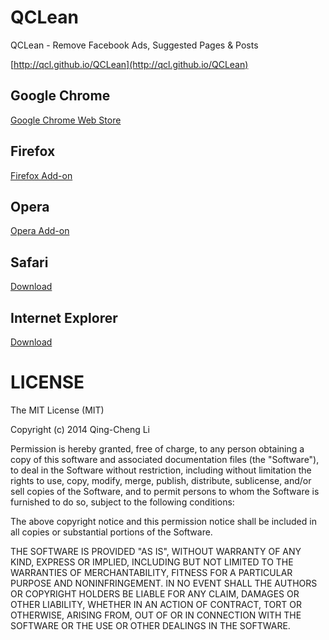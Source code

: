 QCLean
======

QCLean - Remove Facebook Ads, Suggested Pages &amp; Posts

[http://qcl.github.io/QCLean](http://qcl.github.io/QCLean)

## Google Chrome

[Google Chrome Web Store](https://chrome.google.com/webstore/detail/qclean-remove-facebook-ad/fdhhejjkjfjkchkimomgfegnpapndjne?utm_source=chrome-ntp-icon)

## Firefox

[Firefox Add-on](https://addons.mozilla.org/zh-TW/firefox/addon/qclean/)

## Opera

[Opera Add-on](https://addons.opera.com/zh-tw/extensions/details/remove-facebook-suggested-pages-and-posts/)

## Safari

[Download](http://qcl.github.io/QCLean/QCLean.safariextz)

## Internet Explorer

[Download](http://qcl.github.io/QCLean/QCLeanInstaller.msi)

# LICENSE
The MIT License (MIT)

Copyright (c) 2014 Qing-Cheng Li

Permission is hereby granted, free of charge, to any person obtaining a copy
of this software and associated documentation files (the "Software"), to deal
in the Software without restriction, including without limitation the rights
to use, copy, modify, merge, publish, distribute, sublicense, and/or sell
copies of the Software, and to permit persons to whom the Software is
furnished to do so, subject to the following conditions:

The above copyright notice and this permission notice shall be included in
all copies or substantial portions of the Software.

THE SOFTWARE IS PROVIDED "AS IS", WITHOUT WARRANTY OF ANY KIND, EXPRESS OR
IMPLIED, INCLUDING BUT NOT LIMITED TO THE WARRANTIES OF MERCHANTABILITY,
FITNESS FOR A PARTICULAR PURPOSE AND NONINFRINGEMENT. IN NO EVENT SHALL THE
AUTHORS OR COPYRIGHT HOLDERS BE LIABLE FOR ANY CLAIM, DAMAGES OR OTHER
LIABILITY, WHETHER IN AN ACTION OF CONTRACT, TORT OR OTHERWISE, ARISING FROM,
OUT OF OR IN CONNECTION WITH THE SOFTWARE OR THE USE OR OTHER DEALINGS IN
THE SOFTWARE.
